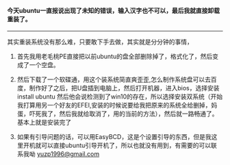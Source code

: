 #### 今天ubuntu一直报说出现了未知的错误，输入汉字也不可以，最后我就直接卸载重装了。

***

其实重装系统没有那么难，只要敢下手去做，其实就是分分钟的事情，

1. 首先我用老毛桃PE直接把以前ubuntu的盘全部删除掉了，格式化了，然后变成了一个空盘。
2.   然后下载了一个软碟通，用这个装系统简直爽歪歪,怎么制作系统盘可以去百度，制作好了之后，把U盘插到电脑上，然后打开机器，进入bios，选择安装 install ubuntu  然后他会说检测到了win10的存在，所以选择安装双系统（开始我打算用另一个好友的EFEI,安装的时候说要给我把原来的系统全给删掉，妈蛋，吓死我了，然后我就给取消了，用的当前的方法），然后就一路畅通了。基本上就是安装完了


3. 如果有引导问题的话，可以用EasyBCD，这是个设置引导的东西，但是我这里开机就可以直接ubuntu引导开机了，所以也就没有用到，有需要的可以联系我呦 yuzp1996@gmail.com
